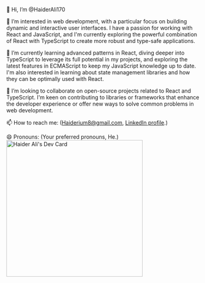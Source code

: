 👋 Hi, I’m @HaiderAli170

👀 I’m interested in web development, with a particular focus on building dynamic and interactive user interfaces. I have a passion for working with React and JavaScript, and I'm currently exploring the powerful combination of React with TypeScript to create more robust and type-safe applications.

🌱 I’m currently learning advanced patterns in React, diving deeper into TypeScript to leverage its full potential in my projects, and exploring the latest features in ECMAScript to keep my JavaScript knowledge up to date. I'm also interested in learning about state management libraries and how they can be optimally used with React.

💞️ I’m looking to collaborate on open-source projects related to React and TypeScript. I'm keen on contributing to libraries or frameworks that enhance the developer experience or offer new ways to solve common problems in web development.

📫 How to reach me: (Haiderium8@gmail.com, [LinkedIn profile](https://www.linkedin.com/in/haider-ali-849814276/).)

😄 Pronouns: (Your preferred pronouns, He.)
<a href="https://app.daily.dev/haiderali54"><img src="https://api.daily.dev/devcards/v2/SagjFvsF0T4ZAhWN18jMv.png?type=default&r=thy" width="356" alt="Haider Ali's Dev Card"/></a>
<!---
HaiderAli170/HaiderAli170 is a ✨ special ✨ repository because its `README.md` (this file) appears on your GitHub profile.
You can click the Preview link to take a look at your changes.
--->
